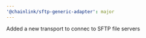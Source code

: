 ```yaml
---
'@chainlink/sftp-generic-adapter': major
---
```


Added a new transport to connec to SFTP file servers
